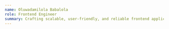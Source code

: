 ```yaml
---
name: Oluwadamilola Babalola
role: Frontend Engineer
summary: Crafting scalable, user-friendly, and reliable frontend applications with outstanding performance.
---
```

